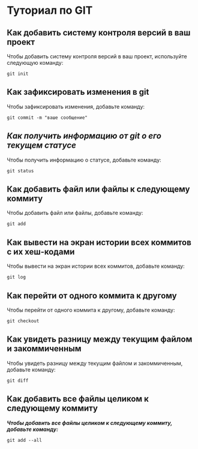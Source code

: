 # Туториал по GIT

## Как добавить систему контроля версий в ваш проект

Чтобы добавить систему контроля версий в ваш проект, используйте следующую команду:

```
git init

```

## Как зафиксировать изменения в git

Чтобы зафиксировать изменения, добавьте команду:

```
git commit -m "ваше сообщение"
```

## *Как получить информацию от git о его текущем статусе*

Чтобы получить информацию о статусе, добавьте команду:

```
git status
```
## **Как добавить файл или файлы к следующему коммиту**

Чтобы добавить файл или файлы, добавьте команду:

```
git add
```

## Как вывести на экран истории всех коммитов с их хеш-кодами

Чтобы вывести на экран истории всех коммитов, добавьте команду:

```
git log
```

## Как перейти от одного коммита к другому

Чтобы перейти от одного коммита к другому, добавьте команду:

```
git checkout
```

## Как увидеть разницу между текущим файлом и закоммиченным

Чтобы увидеть разницу между текущим файлом и закоммиченным, добавьте команду:

```
git diff
```

## Как добавить все файлы целиком к следующему коммиту

***Чтобы добавить все файлы целиком к следующему коммиту, добавьте команду:***

```
git add --all
```
